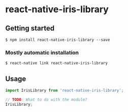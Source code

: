 # react-native-iris-library

## Getting started

`$ npm install react-native-iris-library --save`

### Mostly automatic installation

`$ react-native link react-native-iris-library`

## Usage
```javascript
import IrisLibrary from 'react-native-iris-library';

// TODO: What to do with the module?
IrisLibrary;
```

